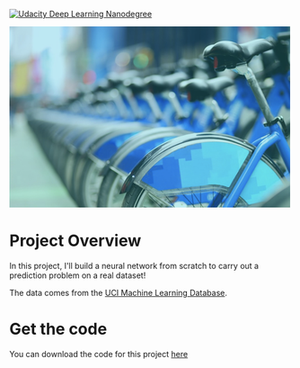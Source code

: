 [![Udacity Deep Learning Nanodegree](http://tugan0329.bitbucket.io/imgs/github/dlnd.svg)](https://www.udacity.com/course/deep-learning-nanodegree-foundation--nd101)

![header img](assets/readme.png)

# Project Overview
In this project, I'll build a neural network from scratch to carry out a prediction problem on a real dataset! 

The data comes from the [UCI Machine Learning Database](https://archive.ics.uci.edu/ml/datasets/Bike+Sharing+Dataset).

# Get the code
You can download the code for this project [here](https://tugan0329.bitbucket.io/downloads/udacity/dl/bikeshare-user-prediction.zip)